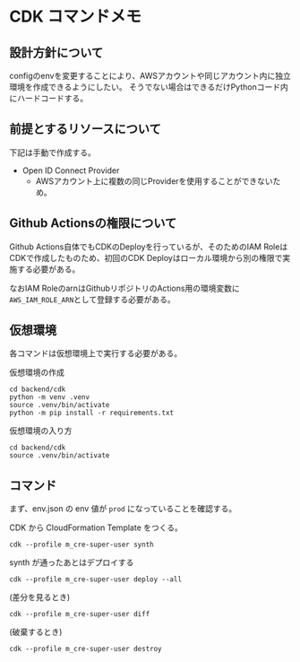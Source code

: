 # CDK コマンドメモ

## 設計方針について

configのenvを変更することにより、AWSアカウントや同じアカウント内に独立環境を作成できるようにしたい。
そうでない場合はできるだけPythonコード内にハードコードする。

## 前提とするリソースについて

下記は手動で作成する。

- Open ID Connect Provider
  - AWSアカウント上に複数の同じProviderを使用することができないため。

## Github Actionsの権限について

Github Actions自体でもCDKのDeployを行っているが、そのためのIAM RoleはCDKで作成したものため、初回のCDK Deployはローカル環境から別の権限で実施する必要がある。

なおIAM RoleのarnはGithubリポジトリのActions用の環境変数に`AWS_IAM_ROLE_ARN`として登録する必要がある。

## 仮想環境

各コマンドは仮想環境上で実行する必要がある。

仮想環境の作成

```
cd backend/cdk
python -m venv .venv
source .venv/bin/activate
python -m pip install -r requirements.txt
```

仮想環境の入り方

```
cd backend/cdk
source .venv/bin/activate
```

## コマンド

まず、env.json の env 値が `prod` になっていることを確認する。

CDK から CloudFormation Template をつくる。

```
cdk --profile m_cre-super-user synth
```

synth が通ったあとはデプロイする

```
cdk --profile m_cre-super-user deploy --all
```

(差分を見るとき)

```
cdk --profile m_cre-super-user diff
```

(破棄するとき)

```
cdk --profile m_cre-super-user destroy
```
